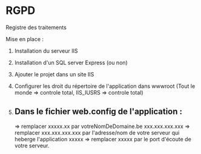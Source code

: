# RGPD
Registre des traitements

Mise en place :

  1) Installation du serveur IIS
  2) Installation d'un SQL server Express (ou non)
  3) Ajouter le projet dans un site IIS
  4) Configurer les droit du répertoire de l'application dans wwwroot (Tout le monde => controle total, IIS_IUSRS => controle total)
  5) Dans le fichier web.config de l'application :
     ---------------------------------------------
      <add key="domainName" value="xxxxx.xx"/>
        => remplacer xxxxx.xx par votreNomDeDomaine.be
      
      <setting name="AdresseSrv" serializeAs="String">
        <value>xxx.xxx.xxx.xxx</value>      
      </setting>
        => remplacer xxx.xxx.xxx.xxx par l'adresse/nom de votre serveur qui heberge l'application
     
      <setting name="PortSrv" serializeAs="String">
        <value>xxxxx</value>
      </setting>
         => remplacer xxxxx par le port d'écoute de votre serveur.
